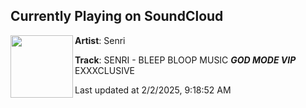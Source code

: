 ## Currently Playing on SoundCloud

[<img align="left" width="100" src="https://i1.sndcdn.com/artworks-UWncvWr7LKcP97Gl-clk1sQ-t500x500.jpg">](https://soundcloud.com/senridubs/senri-bleep-bloop-music-god-mode-vip?in=dubstep-news/sets/senri-bleep-bloop-music-god-4)

**Artist**: Senri 

**Track**: SENRI - BLEEP BLOOP MUSIC ***GOD MODE VIP*** EXXXCLUSIVE

Last updated at 2/2/2025, 9:18:52 AM
